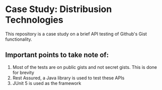 # Case Study: Distribusion Technologies
This repository is a case study on a brief API testing of Github's Gist functionality.
## Important points to take note of:
1. Most of the tests are on public gists and not secret gists. This is done for brevity
2. Rest Assured, a Java library is used to test these APIs
3. JUnit 5 is used as the framework 
